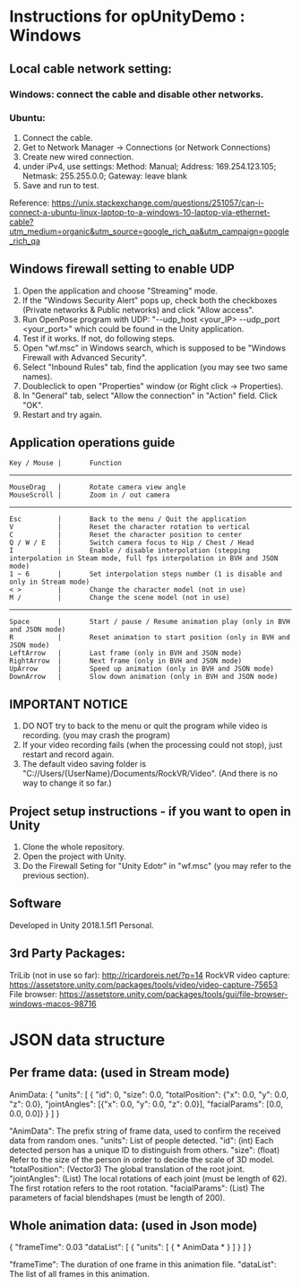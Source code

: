 # Instructions for opUnityDemo : Windows

## Local cable network setting: 
### Windows: connect the cable and disable other networks. 
### Ubuntu: 
1. Connect the cable. 
2. Get to Network Manager -> Connections (or Network Connections)
3. Create new wired connection. 
4. under iPv4, use settings: 
	Method: Manual;
	Address: 169.254.123.105;
	Netmask: 255.255.0.0;
	Gateway: leave blank
5. Save and run to test.

Reference: https://unix.stackexchange.com/questions/251057/can-i-connect-a-ubuntu-linux-laptop-to-a-windows-10-laptop-via-ethernet-cable?utm_medium=organic&utm_source=google_rich_qa&utm_campaign=google_rich_qa

## Windows firewall setting to enable UDP
1. Open the application and choose "Streaming" mode. 
2. If the "Windows Security Alert" pops up, check both the checkboxes (Private networks & Public networks) and click "Allow access". 
3. Run OpenPose program with UDP: "--udp_host <your_IP> --udp_port <your_port>" which could be found in the Unity application.
4. Test if it works. If not, do following steps. 
5. Open "wf.msc" in Windows search, which is supposed to be "Windows Firewall with Advanced Security". 
6. Select "Inbound Rules" tab, find the application (you may see two same names). 
7. Doubleclick to open "Properties" window (or Right click -> Properties). 
8. In "General" tab, select "Allow the connection" in "Action" field. Click "OK". 
9. Restart and try again.

## Application operations guide
	Key	/ Mouse	|		Function
------------------------------------------------------------------
	MouseDrag	|		Rotate camera view angle
	MouseScroll	|		Zoom in / out camera
-------------------------------------------------------------------
	Esc			|		Back to the menu / Quit the application
	V 			|		Reset the character rotation to vertical
	C 			|		Reset the character position to center
	Q / W / E 	|		Switch camera focus to Hip / Chest / Head
	I 			|		Enable / disable interpolation (stepping interpolation in Steam mode, full fps interpolation in BVH and JSON mode)
	1 ~ 6 		|		Set interpolation steps number (1 is disable and only in Stream mode)
	< >			|		Change the character model (not in use)
	M /			|		Change the scene model (not in use)
----------------------------------------------------------------
	Space		|		Start / pause / Resume animation play (only in BVH and JSON mode)
	R 			|		Reset animation to start position (only in BVH and JSON mode)
	LeftArrow	|		Last frame (only in BVH and JSON mode)
	RightArrow	|		Next frame (only in BVH and JSON mode)
	UpArrow		|		Speed up animation (only in BVH and JSON mode)
	DownArrow	|		Slow down animation (only in BVH and JSON mode)

## IMPORTANT NOTICE
1. DO NOT try to back to the menu or quit the program while video is recording. (you may crash the program)
2. If your video recording fails (when the processing could not stop), just restart and record again. 
3. The default video saving folder is "C://Users/{UserName}/Documents/RockVR/Video". (And there is no way to change it so far.)

## Project setup instructions - if you want to open in Unity
1. Clone the whole repository.
2. Open the project with Unity.
4. Do the Firewall Seting for "Unity Edotr" in "wf.msc" (you may refer to the previous section). 

## Software
Developed in Unity 2018.1.5f1 Personal.

## 3rd Party Packages:
TriLib (not in use so far): http://ricardoreis.net/?p=14
RockVR video capture: https://assetstore.unity.com/packages/tools/video/video-capture-75653
File browser: https://assetstore.unity.com/packages/tools/gui/file-browser-windows-macos-98716

# JSON data structure
## Per frame data: (used in Stream mode)

AnimData:
{
	"units": [
		{
			"id": 0,
			"size": 0.0,
			"totalPosition": {"x": 0.0, "y": 0.0, "z": 0.0}, 
			"jointAngles": [{"x": 0.0, "y": 0.0, "z": 0.0}], 
			"facialParams": [0.0, 0.0, 0.0]}
		}
	]
}

"AnimData": The prefix string of frame data, used to confirm the received data from random ones. 
"units": List of people detected. 
"id": (int) Each detected person has a unique ID to distinguish from others.
"size": (float) Refer to the size of the person in order to decide the scale of 3D model.
"totalPosition": (Vector3) The global translation of the root joint.
"jointAngles": (List<Vector3>) The local rotations of each joint (must be length of 62). The first rotation refers to the root rotation. 
"facialParams": (List<float>) The parameters of facial blendshapes (must be length of 200). 

## Whole animation data: (used in Json mode)

{
	"frameTime": 0.03
	"dataList": [
		{
			"units": [
				{ * AnimData * }
			]
		}
	]
}

"frameTime": The duration of one frame in this animation file.
"dataList": The list of all frames in this animation.